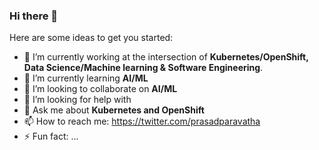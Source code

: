 ### Hi there 👋

Here are some ideas to get you started:

- 🔭 I’m currently working  at the intersection of **Kubernetes/OpenShift, Data Science/Machine learning & Software Engineering**.
- 🌱 I’m currently learning **AI/ML**
- 👯 I’m looking to collaborate on **AI/ML**
- 🤔 I’m looking for help with 
- 💬 Ask me about **Kubernetes and OpenShift**
- 📫 How to reach me: https://twitter.com/prasadparavatha
- ⚡ Fun fact: ...
